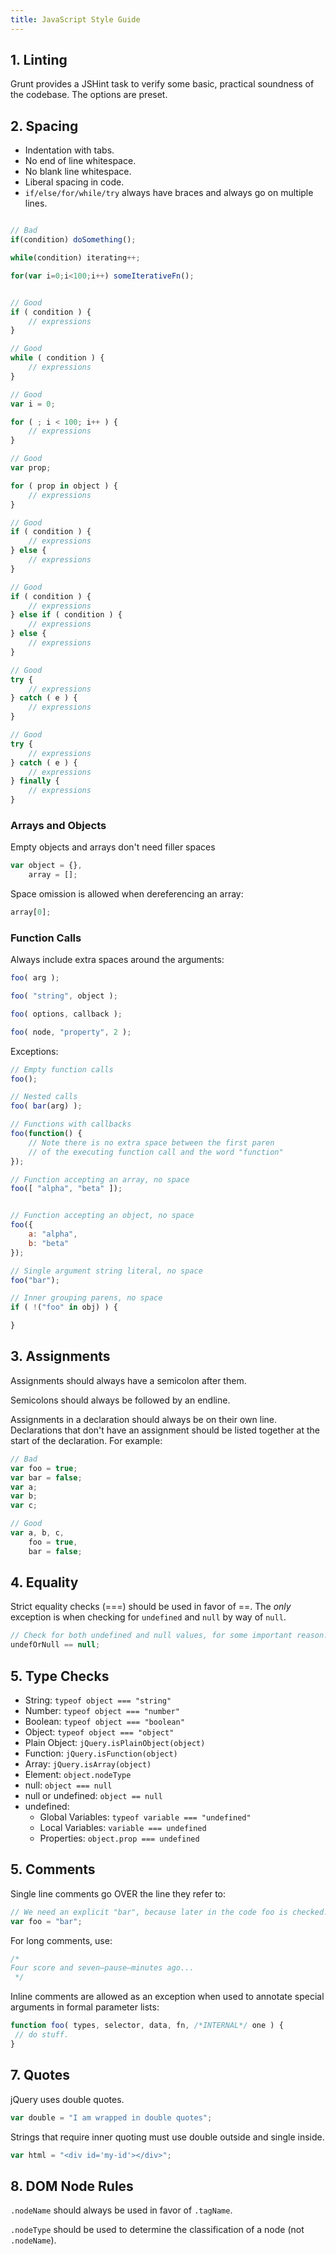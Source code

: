 ```yaml
---
title: JavaScript Style Guide
---
```


## 1. Linting

Grunt provides a JSHint task to verify some basic, practical soundness of the codebase. The options are preset.

##  2. Spacing

- Indentation with tabs.
- No end of line whitespace.
- No blank line whitespace.
- Liberal spacing in code.
- `if/else/for/while/try` always have braces and always go on multiple lines.



```js

// Bad
if(condition) doSomething();

while(condition) iterating++;

for(var i=0;i<100;i++) someIterativeFn();


// Good
if ( condition ) {
	// expressions
}

// Good
while ( condition ) {
	// expressions
}

// Good
var i = 0;

for ( ; i < 100; i++ ) {
	// expressions
}

// Good
var prop;

for ( prop in object ) {
	// expressions
}

// Good
if ( condition ) {
	// expressions
} else {
	// expressions
}

// Good
if ( condition ) {
	// expressions
} else if ( condition ) {
	// expressions
} else {
	// expressions
}

// Good
try {
	// expressions
} catch ( e ) {
	// expressions
}

// Good
try {
	// expressions
} catch ( e ) {
	// expressions
} finally {
	// expressions
}
```


### Arrays and Objects

Empty objects and arrays don't need filler spaces

```js
var object = {},
	array = [];
```

Space omission is allowed when dereferencing an array:

```js
array[0];
```



### Function Calls

Always include extra spaces around the arguments:

```js
foo( arg );

foo( "string", object );

foo( options, callback );

foo( node, "property", 2 );
```

Exceptions:

```js
// Empty function calls
foo();

// Nested calls
foo( bar(arg) );

// Functions with callbacks
foo(function() {
	// Note there is no extra space between the first paren
	// of the executing function call and the word "function"
});

// Function accepting an array, no space
foo([ "alpha", "beta" ]);


// Function accepting an object, no space
foo({
	a: "alpha",
	b: "beta"
});

// Single argument string literal, no space
foo("bar");

// Inner grouping parens, no space
if ( !("foo" in obj) ) {

}

```

## 3. Assignments

Assignments should always have a semicolon after them.

Semicolons should always be followed by an endline.

Assignments in a declaration should always be on their own line. Declarations that don't have an assignment should be listed together at the start of the declaration. For example:

```js
// Bad
var foo = true;
var bar = false;
var a;
var b;
var c;

// Good
var a, b, c,
	foo = true,
	bar = false;
```

## 4. Equality

Strict equality checks (===) should be used in favor of ==. The _only_ exception is when checking for `undefined` and `null` by way of `null`.

```js
// Check for both undefined and null values, for some important reason.
undefOrNull == null;
```

## 5. Type Checks

- String: `typeof object === "string"`
- Number: `typeof object === "number"`
- Boolean: `typeof object === "boolean"`
- Object: `typeof object === "object"`
- Plain Object: `jQuery.isPlainObject(object)`
- Function: `jQuery.isFunction(object)`
- Array: `jQuery.isArray(object)`
- Element: `object.nodeType`
- null: `object === null`
- null or undefined: `object == null`
- undefined:
	- Global Variables: `typeof variable === "undefined"`
	- Local Variables: `variable === undefined`
	- Properties: `object.prop === undefined`


## 5. Comments

Single line comments go OVER the line they refer to:

```js
// We need an explicit "bar", because later in the code foo is checked.
var foo = "bar";
```

For long comments, use:

```js
/*
Four score and seven—pause—minutes ago...
 */
```

Inline comments are allowed as an exception when used to annotate special arguments in formal parameter lists:

```js
function foo( types, selector, data, fn, /*INTERNAL*/ one ) {
 // do stuff.
}
```

## 7. Quotes

jQuery uses double quotes.

```js
var double = "I am wrapped in double quotes";
```

Strings that require inner quoting must use double outside and single inside.

```js
var html = "<div id='my-id'></div>";
```

## 8. DOM Node Rules

`.nodeName` should always be used in favor of `.tagName`.

`.nodeType` should be used to determine the classification of a node (not `.nodeName`).
